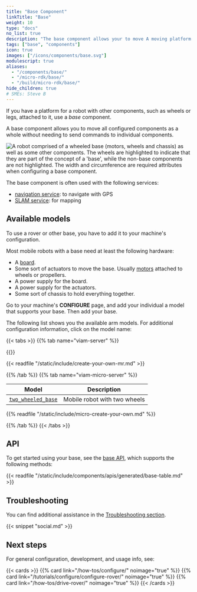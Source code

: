 ```yaml
---
title: "Base Component"
linkTitle: "Base"
weight: 10
type: "docs"
no_list: true
description: "The base component allows your to move A moving platform together without needing to address individual components like wheels."
tags: ["base", "components"]
icon: true
images: ["/icons/components/base.svg"]
modulescript: true
aliases:
  - "/components/base/"
  - "/micro-rdk/base/"
  - "/build/micro-rdk/base/"
hide_children: true
# SMEs: Steve B
---
```


If you have a platform for a robot with other components, such as wheels or legs, attached to it, use a _base_ component.

A base component allows you to move all configured components as a whole without needing to send commands to individual components.

<p>
<img src="../../components/base/base-trk-rover-w-arm.png" alt="A robot comprised of a wheeled base (motors, wheels and chassis) as well as some other components. The wheels are highlighted to indicate that they are part of the concept of a 'base', while the non-base components are not highlighted. The width and circumference are required attributes when configuring a base component." class="imgzoom aligncenter" style="max-width: 500px">
</p>

The base component is often used with the following services:

- [navigation service](/services/navigation/): to navigate with GPS
- [SLAM service](/services/slam/): for mapping

## Available models

To use a rover or other base, you have to add it to your machine's configuration.

Most mobile robots with a base need at least the following hardware:

- A [board](/components/board/).
- Some sort of actuators to move the base.
  Usually [motors](/components/motor/) attached to wheels or propellers.
- A power supply for the board.
- A power supply for the actuators.
- Some sort of chassis to hold everything together.

Go to your machine's **CONFIGURE** page, and add your individual a model that supports your base.
Then add your base.

The following list shows you the available arm models.
For additional configuration information, click on the model name:

{{< tabs >}}
{{% tab name="viam-server" %}}

{{<resources api="rdk:component:base" type="base" no-intro="true">}}

{{< readfile "/static/include/create-your-own-mr.md" >}}

{{% /tab %}}
{{% tab name="viam-micro-server" %}}

<!-- prettier-ignore -->
| Model | Description |
| ----- | ----------- |
| [`two_wheeled_base`](two_wheeled_base/) | Mobile robot with two wheels |

{{% readfile "/static/include/micro-create-your-own.md" %}}

{{% /tab %}}
{{< /tabs >}}

## API

To get started using your base, see the [base API](/appendix/apis/components/base/), which supports the following methods:

{{< readfile "/static/include/components/apis/generated/base-table.md" >}}

## Troubleshooting

You can find additional assistance in the [Troubleshooting section](/appendix/troubleshooting/).

{{< snippet "social.md" >}}

## Next steps

For general configuration, development, and usage info, see:

{{< cards >}}
{{% card link="/how-tos/configure/" noimage="true" %}}
{{% card link="/tutorials/configure/configure-rover/" noimage="true" %}}
{{% card link="/how-tos/drive-rover/" noimage="true" %}}
{{< /cards >}}
